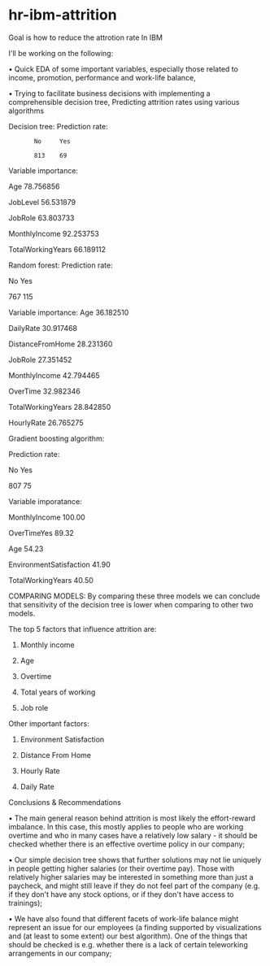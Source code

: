 # hr-ibm-attrition
Goal is how to reduce the attrotion rate In IBM

 I'll be working on the following:

• Quick EDA of some important variables, especially those related to income, promotion, performance and work-life balance,

• Trying to facilitate business decisions with implementing a comprehensible decision tree,
 Predicting  attrition rates using various algorithms 



Decision tree:
Prediction rate:
           
           No     Yes 
           
           813    69 

Variable importance: 

Age                               78.756856

JobLevel                          56.531879

JobRole                           63.803733

MonthlyIncome                     92.253753

TotalWorkingYears                 66.189112


Random forest:
Prediction rate:

No      Yes

767     115


Variable importance:
Age                                     36.182510

DailyRate                               30.917468

DistanceFromHome                        28.231360

JobRole                                 27.351452

MonthlyIncome                           42.794465

OverTime                                32.982346

TotalWorkingYears                       28.842850

HourlyRate                              26.765275


Gradient boosting algorithm:

Prediction rate:

No    Yes 

807     75 

Variable imporatance:

MonthlyIncome                    100.00

OverTimeYes                      89.32

Age                              54.23

EnvironmentSatisfaction          41.90

TotalWorkingYears                40.50



COMPARING MODELS:
By comparing these three models we can conclude that sensitivity of the decision tree is lower when comparing to other two models.

The top 5 factors that influence attrition are:

1. Monthly income

2. Age

3. Overtime

4. Total years of working

5. Job role

Other important factors:

1. Environment Satisfaction

2. Distance From Home

3. Hourly Rate

4. Daily Rate


Conclusions & Recommendations

• The main general reason behind attrition is most likely the effort-reward imbalance. In this case, this mostly applies to people who are working overtime and who in many cases have a relatively low salary - it should be checked whether there is an effective overtime policy in our company;

• Our simple decision tree shows that further solutions may not lie uniquely in people getting higher salaries (or their overtime pay). Those with relatively higher salaries may be interested in something more than just a paycheck, and might still leave if they do not feel part of the company (e.g. if they don't have any stock options, or if they don't have access to trainings);

• We have also found that different facets of work-life balance might represent an issue for our employees (a finding supported by visualizations and (at least to some extent) our best algorithm). One of the things that should be checked is e.g. whether there is a lack of certain teleworking arrangements in our company;



